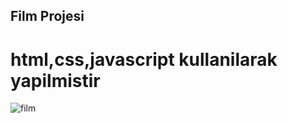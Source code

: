 ## Film Projesi

# html,css,javascript kullanilarak yapilmistir

 <img class="" src="./image/flm.gif" alt="film" />
